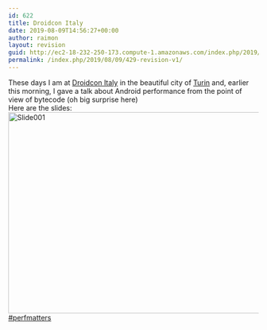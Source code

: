 ```yaml
---
id: 622
title: Droidcon Italy
date: 2019-08-09T14:56:27+00:00
author: raimon
layout: revision
guid: http://ec2-18-232-250-173.compute-1.amazonaws.com/index.php/2019/08/09/429-revision-v1/
permalink: /index.php/2019/08/09/429-revision-v1/
---
```

These days I am at [Droidcon Italy](http://it.droidcon.com/2016/) in the beautiful city of [Turin](https://en.wikipedia.org/wiki/Turin) and, earlier this morning, I gave a talk about Android performance from the point of view of bytecode (oh big surprise here)  
Here are the slides:  
[<img loading="lazy" src="http://ec2-18-232-250-173.compute-1.amazonaws.com/wp-content/uploads/2016/04/slide001.png" alt="Slide001" width="720" height="405" class="aligncenter size-full wp-image-431" srcset="http://blog.rafols.org/wp-content/uploads/2016/04/slide001.png 720w, http://blog.rafols.org/wp-content/uploads/2016/04/slide001-300x169.png 300w" sizes="(max-width: 720px) 100vw, 720px" />](http://ec2-18-232-250-173.compute-1.amazonaws.com/wp-content/uploads/2016/04/2016_04_droidcon_it.pdf)  
[#perfmatters](https://twitter.com/search?q=%23perfmatters&src=typd)